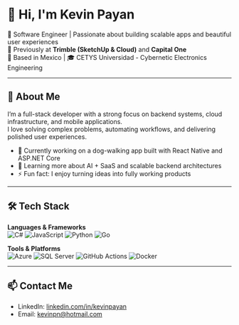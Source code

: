 # 👋 Hi, I'm Kevin Payan

🚀 Software Engineer | Passionate about building scalable apps and beautiful user experiences  
💼 Previously at **Trimble (SketchUp & Cloud)** and **Capital One**  
📍 Based in Mexico | 🎓 CETYS Universidad - Cybernetic Electronics Engineering

---

## 🧠 About Me

I’m a full-stack developer with a strong focus on backend systems, cloud infrastructure, and mobile applications.  
I love solving complex problems, automating workflows, and delivering polished user experiences.

- 🔭 Currently working on a dog-walking app built with React Native and ASP.NET Core
- 🌱 Learning more about AI + SaaS and scalable backend architectures
- ⚡ Fun fact: I enjoy turning ideas into fully working products

---

## 🛠 Tech Stack

**Languages & Frameworks**  
![C#](https://img.shields.io/badge/-CSharp-239120?logo=c-sharp&logoColor=white&style=flat)
![JavaScript](https://img.shields.io/badge/-JavaScript-F7DF1E?logo=javascript&logoColor=black&style=flat)
![Python](https://img.shields.io/badge/-Python-3776AB?logo=python&logoColor=white&style=flat)
![Go](https://img.shields.io/badge/-Go-00ADD8?logo=go&logoColor=white&style=flat)

**Tools & Platforms**  
![Azure](https://img.shields.io/badge/-Azure-0078D4?logo=microsoft-azure&logoColor=white&style=flat)
![SQL Server](https://img.shields.io/badge/-SQL%20Server-CC2927?logo=microsoft-sql-server&logoColor=white&style=flat)
![GitHub Actions](https://img.shields.io/badge/-GitHub%20Actions-2088FF?logo=github-actions&logoColor=white&style=flat)
![Docker](https://img.shields.io/badge/-Docker-2496ED?logo=docker&logoColor=white&style=flat)

---

## 📫 Contact Me

- LinkedIn: [linkedin.com/in/kevinpayan](https://linkedin.com/in/kevinpayan)
- Email: kevinpn@hotmail.com
